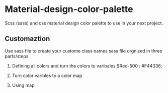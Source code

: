 # Material-design-color-palette
Scss (sass) and css material design color palette to use in your next project. 
## Customaztion 
Use sass file to create your custome class names 
sass file orgnized in three parts/steps

 1. Defining all colors and turn the colors to varibales
    $Red-500  :  #F44336;
    
 2. Turn color varibles to a color map 
 3. Using map

<!--stackedit_data:
eyJoaXN0b3J5IjpbNTIxNjk3MTYzXX0=
-->